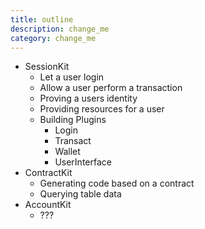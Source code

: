 ```yaml
---
title: outline
description: change_me
category: change_me
---
```


- SessionKit
    - Let a user login
    - Allow a user perform a transaction
    - Proving a users identity
    - Providing resources for a user
    - Building Plugins
        - Login
        - Transact
        - Wallet
        - UserInterface
- ContractKit
    - Generating code based on a contract
    - Querying table data
- AccountKit
    - ???
